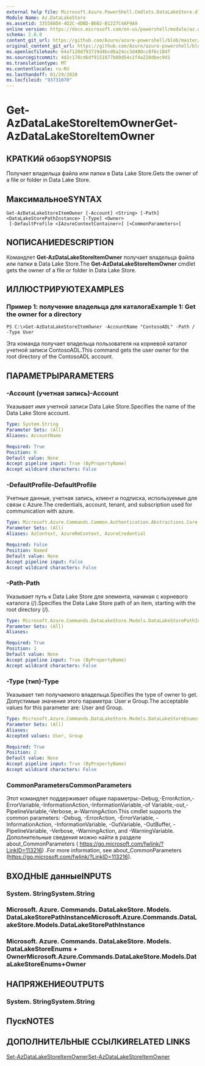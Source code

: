 ```yaml
---
external help file: Microsoft.Azure.PowerShell.Cmdlets.DataLakeStore.dll-Help.xml
Module Name: Az.DataLakeStore
ms.assetid: 335588D4-4D2C-4DBD-B6B2-B1227C4AF9A9
online version: https://docs.microsoft.com/en-us/powershell/module/az.datalakestore/get-azdatalakestoreitemowner
schema: 2.0.0
content_git_url: https://github.com/Azure/azure-powershell/blob/master/src/DataLakeStore/DataLakeStore/help/Get-AzDataLakeStoreItemOwner.md
original_content_git_url: https://github.com/Azure/azure-powershell/blob/master/src/DataLakeStore/DataLakeStore/help/Get-AzDataLakeStoreItemOwner.md
ms.openlocfilehash: 64af120d793719d4bcd6a24cc3d480cc8f6c104f
ms.sourcegitcommit: 4d2c178cd6df9151877b08d54c1f4a228dbec9d1
ms.translationtype: MT
ms.contentlocale: ru-RU
ms.lasthandoff: 01/29/2020
ms.locfileid: "93731070"
---
```

# <span data-ttu-id="36d58-101">Get-AzDataLakeStoreItemOwner</span><span class="sxs-lookup"><span data-stu-id="36d58-101">Get-AzDataLakeStoreItemOwner</span></span>

## <span data-ttu-id="36d58-102">КРАТКИй обзор</span><span class="sxs-lookup"><span data-stu-id="36d58-102">SYNOPSIS</span></span>
<span data-ttu-id="36d58-103">Получает владельца файла или папки в Data Lake Store.</span><span class="sxs-lookup"><span data-stu-id="36d58-103">Gets the owner of a file or folder in Data Lake Store.</span></span>

## <span data-ttu-id="36d58-104">Максимальное</span><span class="sxs-lookup"><span data-stu-id="36d58-104">SYNTAX</span></span>

```
Get-AzDataLakeStoreItemOwner [-Account] <String> [-Path] <DataLakeStorePathInstance> [-Type] <Owner>
 [-DefaultProfile <IAzureContextContainer>] [<CommonParameters>]
```

## <span data-ttu-id="36d58-105">NОПИСАНИЕ</span><span class="sxs-lookup"><span data-stu-id="36d58-105">DESCRIPTION</span></span>
<span data-ttu-id="36d58-106">Командлет **Get-AzDataLakeStoreItemOwner** получает владельца файла или папки в Data Lake Store.</span><span class="sxs-lookup"><span data-stu-id="36d58-106">The **Get-AzDataLakeStoreItemOwner** cmdlet gets the owner of a file or folder in Data Lake Store.</span></span>

## <span data-ttu-id="36d58-107">ИЛЛЮСТРИРУЮТ</span><span class="sxs-lookup"><span data-stu-id="36d58-107">EXAMPLES</span></span>

### <span data-ttu-id="36d58-108">Пример 1: получение владельца для каталога</span><span class="sxs-lookup"><span data-stu-id="36d58-108">Example 1: Get the owner for a directory</span></span>
```
PS C:\>Get-AzDataLakeStoreItemOwner -AccountName "ContosoADL" -Path / -Type User
```

<span data-ttu-id="36d58-109">Эта команда получает владельца пользователя на корневой каталог учетной записи ContosoADL.</span><span class="sxs-lookup"><span data-stu-id="36d58-109">This command gets the user owner for the root directory of the ContosoADL account.</span></span>

## <span data-ttu-id="36d58-110">ПАРАМЕТРЫ</span><span class="sxs-lookup"><span data-stu-id="36d58-110">PARAMETERS</span></span>

### <span data-ttu-id="36d58-111">-Account (учетная запись)</span><span class="sxs-lookup"><span data-stu-id="36d58-111">-Account</span></span>
<span data-ttu-id="36d58-112">Указывает имя учетной записи Data Lake Store.</span><span class="sxs-lookup"><span data-stu-id="36d58-112">Specifies the name of the Data Lake Store account.</span></span>

```yaml
Type: System.String
Parameter Sets: (All)
Aliases: AccountName

Required: True
Position: 0
Default value: None
Accept pipeline input: True (ByPropertyName)
Accept wildcard characters: False
```

### <span data-ttu-id="36d58-113">-DefaultProfile</span><span class="sxs-lookup"><span data-stu-id="36d58-113">-DefaultProfile</span></span>
<span data-ttu-id="36d58-114">Учетные данные, учетная запись, клиент и подписка, используемые для связи с Azure.</span><span class="sxs-lookup"><span data-stu-id="36d58-114">The credentials, account, tenant, and subscription used for communication with azure.</span></span>

```yaml
Type: Microsoft.Azure.Commands.Common.Authentication.Abstractions.Core.IAzureContextContainer
Parameter Sets: (All)
Aliases: AzContext, AzureRmContext, AzureCredential

Required: False
Position: Named
Default value: None
Accept pipeline input: False
Accept wildcard characters: False
```

### <span data-ttu-id="36d58-115">-Path</span><span class="sxs-lookup"><span data-stu-id="36d58-115">-Path</span></span>
<span data-ttu-id="36d58-116">Указывает путь к Data Lake Store для элемента, начиная с корневого каталога (/).</span><span class="sxs-lookup"><span data-stu-id="36d58-116">Specifies the Data Lake Store path of an item, starting with the root directory (/).</span></span>

```yaml
Type: Microsoft.Azure.Commands.DataLakeStore.Models.DataLakeStorePathInstance
Parameter Sets: (All)
Aliases:

Required: True
Position: 1
Default value: None
Accept pipeline input: True (ByPropertyName)
Accept wildcard characters: False
```

### <span data-ttu-id="36d58-117">-Type (тип)</span><span class="sxs-lookup"><span data-stu-id="36d58-117">-Type</span></span>
<span data-ttu-id="36d58-118">Указывает тип получаемого владельца.</span><span class="sxs-lookup"><span data-stu-id="36d58-118">Specifies the type of owner to get.</span></span>
<span data-ttu-id="36d58-119">Допустимые значения этого параметра: User и Group.</span><span class="sxs-lookup"><span data-stu-id="36d58-119">The acceptable values for this parameter are: User and Group.</span></span>

```yaml
Type: Microsoft.Azure.Commands.DataLakeStore.Models.DataLakeStoreEnums+Owner
Parameter Sets: (All)
Aliases:
Accepted values: User, Group

Required: True
Position: 2
Default value: None
Accept pipeline input: True (ByPropertyName)
Accept wildcard characters: False
```

### <span data-ttu-id="36d58-120">CommonParameters</span><span class="sxs-lookup"><span data-stu-id="36d58-120">CommonParameters</span></span>
<span data-ttu-id="36d58-121">Этот командлет поддерживает общие параметры:-Debug,-ErrorAction,-ErrorVariable,-InformationAction,-InformationVariable,-of Variable,-out,-PipelineVariable,-Verbose, и-WarningAction.</span><span class="sxs-lookup"><span data-stu-id="36d58-121">This cmdlet supports the common parameters: -Debug, -ErrorAction, -ErrorVariable, -InformationAction, -InformationVariable, -OutVariable, -OutBuffer, -PipelineVariable, -Verbose, -WarningAction, and -WarningVariable.</span></span> <span data-ttu-id="36d58-122">Дополнительные сведения можно найти в разделе about_CommonParameters ( https://go.microsoft.com/fwlink/?LinkID=113216) .</span><span class="sxs-lookup"><span data-stu-id="36d58-122">For more information, see about_CommonParameters (https://go.microsoft.com/fwlink/?LinkID=113216).</span></span>

## <span data-ttu-id="36d58-123">ВХОДНЫЕ данные</span><span class="sxs-lookup"><span data-stu-id="36d58-123">INPUTS</span></span>

### <span data-ttu-id="36d58-124">System. String</span><span class="sxs-lookup"><span data-stu-id="36d58-124">System.String</span></span>

### <span data-ttu-id="36d58-125">Microsoft. Azure. Commands. DataLakeStore. Models. DataLakeStorePathInstance</span><span class="sxs-lookup"><span data-stu-id="36d58-125">Microsoft.Azure.Commands.DataLakeStore.Models.DataLakeStorePathInstance</span></span>

### <span data-ttu-id="36d58-126">Microsoft. Azure. Commands. DataLakeStore. Models. DataLakeStoreEnums + Owner</span><span class="sxs-lookup"><span data-stu-id="36d58-126">Microsoft.Azure.Commands.DataLakeStore.Models.DataLakeStoreEnums+Owner</span></span>

## <span data-ttu-id="36d58-127">НАПРЯЖЕНИЕ</span><span class="sxs-lookup"><span data-stu-id="36d58-127">OUTPUTS</span></span>

### <span data-ttu-id="36d58-128">System. String</span><span class="sxs-lookup"><span data-stu-id="36d58-128">System.String</span></span>

## <span data-ttu-id="36d58-129">Пуск</span><span class="sxs-lookup"><span data-stu-id="36d58-129">NOTES</span></span>

## <span data-ttu-id="36d58-130">ДОПОЛНИТЕЛЬНЫЕ ССЫЛКИ</span><span class="sxs-lookup"><span data-stu-id="36d58-130">RELATED LINKS</span></span>

[<span data-ttu-id="36d58-131">Set-AzDataLakeStoreItemOwner</span><span class="sxs-lookup"><span data-stu-id="36d58-131">Set-AzDataLakeStoreItemOwner</span></span>](./Set-AzDataLakeStoreItemOwner.md)


